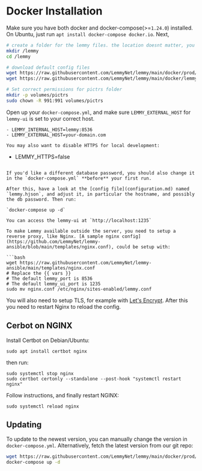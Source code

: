 # Docker Installation

Make sure you have both docker and docker-compose(>=`1.24.0`) installed. On Ubuntu, just run `apt install docker-compose docker.io`. Next, 

```bash
# create a folder for the lemmy files. the location doesnt matter, you can put this anywhere you want
mkdir /lemmy
cd /lemmy

# download default config files
wget https://raw.githubusercontent.com/LemmyNet/lemmy/main/docker/prod/docker-compose.yml
wget https://raw.githubusercontent.com/LemmyNet/lemmy/main/docker/lemmy.hjson

# Set correct permissions for pictrs folder
mkdir -p volumes/pictrs
sudo chown -R 991:991 volumes/pictrs
```

Open up your `docker-compose.yml`, and make sure `LEMMY_EXTERNAL_HOST` for `lemmy-ui` is set to your correct host.

```
- LEMMY_INTERNAL_HOST=lemmy:8536
- LEMMY_EXTERNAL_HOST=your-domain.com

You may also want to disable HTTPS for local development:

```
- LEMMY_HTTPS=false
```

If you'd like a different database password, you should also change it in the `docker-compose.yml` **before** your first run.

After this, have a look at the [config file](configuration.md) named `lemmy.hjson`, and adjust it, in particular the hostname, and possibly the db password. Then run:

`docker-compose up -d`

You can access the lemmy-ui at `http://localhost:1235`

To make Lemmy available outside the server, you need to setup a reverse proxy, like Nginx. [A sample nginx config](https://github.com/LemmyNet/lemmy-ansible/blob/main/templates/nginx.conf), could be setup with:

```bash
wget https://raw.githubusercontent.com/LemmyNet/lemmy-ansible/main/templates/nginx.conf
# Replace the {{ vars }}
# The default lemmy_port is 8536
# The default lemmy_ui_port is 1235
sudo mv nginx.conf /etc/nginx/sites-enabled/lemmy.conf
```

You will also need to setup TLS, for example with [Let's Encrypt](https://letsencrypt.org/). After this you need to restart Nginx to reload the config.

## Cerbot on NGINX


Install Certbot on Debian/Ubuntu: 
```
sudo apt install certbot nginx 
```

then run:

```
sudo systemctl stop nginx
sudo certbot certonly --standalone --post-hook "systemctl restart nginx"
```

Follow instructions, and finally restart NGINX:

```
sudo systemctl reload nginx
```

## Updating

To update to the newest version, you can manually change the version in `docker-compose.yml`. Alternatively, fetch the latest version from our git repo:

```bash
wget https://raw.githubusercontent.com/LemmyNet/lemmy/main/docker/prod/docker-compose.yml
docker-compose up -d
```

